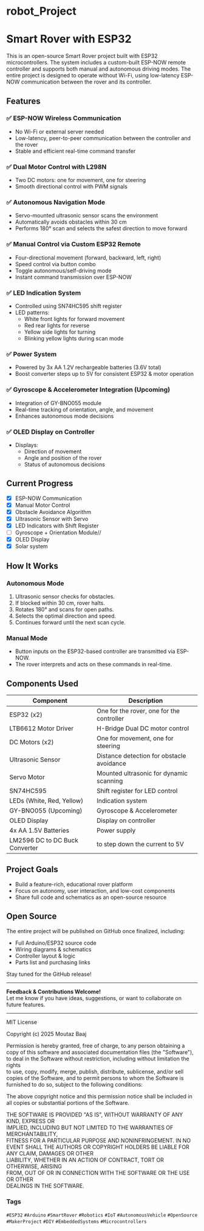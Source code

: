# robot_Project



# Smart Rover with ESP32

This is an open-source Smart Rover project built with ESP32 microcontrollers. The system includes a custom-built ESP-NOW remote controller and supports both manual and autonomous driving modes. The entire project is designed to operate without Wi-Fi, using low-latency ESP-NOW communication between the rover and its controller.

## Features

### ✅ ESP-NOW Wireless Communication
- No Wi-Fi or external server needed
- Low-latency, peer-to-peer communication between the controller and the rover
- Stable and efficient real-time command transfer

### ✅ Dual Motor Control with L298N
- Two DC motors: one for movement, one for steering
- Smooth directional control with PWM signals

### ✅ Autonomous Navigation Mode
- Servo-mounted ultrasonic sensor scans the environment
- Automatically avoids obstacles within 30 cm
- Performs 180° scan and selects the safest direction to move forward

### ✅ Manual Control via Custom ESP32 Remote
- Four-directional movement (forward, backward, left, right)
- Speed control via button combo
- Toggle autonomous/self-driving mode
- Instant command transmission over ESP-NOW

### ✅ LED Indication System
- Controlled using SN74HC595 shift register
- LED patterns:
  - White front lights for forward movement
  - Red rear lights for reverse
  - Yellow side lights for turning
  - Blinking yellow lights during scan mode

### ✅ Power System
- Powered by 3x AA 1.2V rechargeable batteries (3.6V total)
- Boost converter steps up to 5V for consistent ESP32 & motor operation

### ✅ Gyroscope & Accelerometer Integration (Upcoming)
- Integration of GY-BNO055 module
- Real-time tracking of orientation, angle, and movement
- Enhances autonomous mode decisions

### ✅ OLED Display on Controller
- Displays:
  - Direction of movement
  - Angle and position of the rover
  - Status of autonomous decisions

## Current Progress

- [x] ESP-NOW Communication
- [x] Manual Motor Control
- [x] Obstacle Avoidance Algorithm
- [x] Ultrasonic Sensor with Servo
- [x] LED Indicators with Shift Register
- [ ] Gyroscope + Orientation Module//
- [x] OLED Display
- [x] Solar system

## How It Works

### Autonomous Mode
1. Ultrasonic sensor checks for obstacles.
2. If blocked within 30 cm, rover halts.
3. Rotates 180° and scans for open paths.
4. Selects the optimal direction and speed.
5. Continues forward until the next scan cycle.

### Manual Mode
- Button inputs on the ESP32-based controller are transmitted via ESP-NOW.
- The rover interprets and acts on these commands in real-time.

## Components Used

| Component              | Description                                   |
|------------------------|-----------------------------------------------|
| ESP32 (x2)             | One for the rover, one for the controller     |
| LTB6612 Motor Driver     | H-Bridge Dual DC motor control                         |
| DC Motors (x2)         | One for movement, one for steering            |
| Ultrasonic Sensor      | Distance detection for obstacle avoidance     |
| Servo Motor            | Mounted ultrasonic for dynamic scanning       |
| SN74HC595              | Shift register for LED control                |
| LEDs (White, Red, Yellow) | Indication system                         |
| GY-BNO055 (Upcoming)   | Gyroscope & Accelerometer                     |
| OLED Display | Display on controller                        |
| 4x AA 1.5V Batteries   | Power supply    |
| LM2596 DC to DC Buck Converter | to step down the current to 5V  |

## Project Goals

- Build a feature-rich, educational rover platform
- Focus on autonomy, user interaction, and low-cost components
- Share full code and schematics as an open-source resource

## Open Source

The entire project will be published on GitHub once finalized, including:
- Full Arduino/ESP32 source code
- Wiring diagrams & schematics
- Controller layout & logic
- Parts list and purchasing links

Stay tuned for the GitHub release!

---

**Feedback & Contributions Welcome!**  
Let me know if you have ideas, suggestions, or want to collaborate on future features.

---

MIT License

Copyright (c) 2025 Moutaz Baaj

Permission is hereby granted, free of charge, to any person obtaining a copy
of this software and associated documentation files (the "Software"), to deal
in the Software without restriction, including without limitation the rights  
to use, copy, modify, merge, publish, distribute, sublicense, and/or sell    
copies of the Software, and to permit persons to whom the Software is       
furnished to do so, subject to the following conditions:                     

The above copyright notice and this permission notice shall be included in   
all copies or substantial portions of the Software.                          

THE SOFTWARE IS PROVIDED "AS IS", WITHOUT WARRANTY OF ANY KIND, EXPRESS OR  
IMPLIED, INCLUDING BUT NOT LIMITED TO THE WARRANTIES OF MERCHANTABILITY,    
FITNESS FOR A PARTICULAR PURPOSE AND NONINFRINGEMENT. IN NO EVENT SHALL THE 
AUTHORS OR COPYRIGHT HOLDERS BE LIABLE FOR ANY CLAIM, DAMAGES OR OTHER      
LIABILITY, WHETHER IN AN ACTION OF CONTRACT, TORT OR OTHERWISE, ARISING     
FROM, OUT OF OR IN CONNECTION WITH THE SOFTWARE OR THE USE OR OTHER         
DEALINGS IN THE SOFTWARE.

### Tags
`#ESP32` `#Arduino` `#SmartRover` `#Robotics` `#IoT` `#AutonomousVehicle` `#OpenSource` `#MakerProject` `#DIY` `#EmbeddedSystems` `#Microcontrollers`
